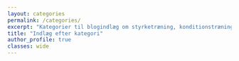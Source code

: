 ```yaml
---
layout: categories
permalink: /categories/
excerpt: "Kategorier til blogindlæg om styrketræning, konditionstræning, cardio, yoga, løb og træning."
title: "Indlæg efter kategori"
author_profile: true
classes: wide
---
```

